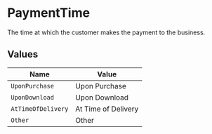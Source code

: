 # PaymentTime

The time at which the customer makes the payment to the business.


## Values

| Name                | Value               |
| ------------------- | ------------------- |
| `UponPurchase`      | Upon Purchase       |
| `UponDownload`      | Upon Download       |
| `AtTimeOfDelivery`  | At Time of Delivery |
| `Other`             | Other               |